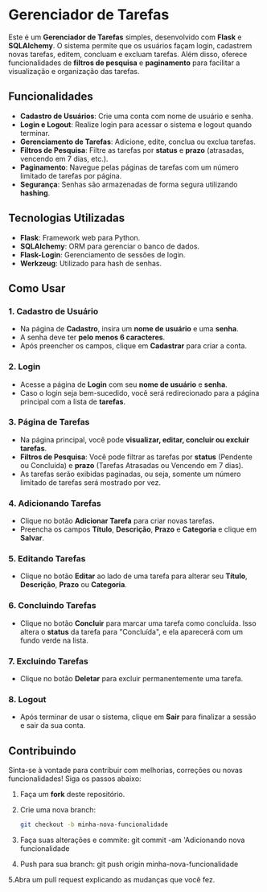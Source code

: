 # Gerenciador de Tarefas

Este é um **Gerenciador de Tarefas** simples, desenvolvido com **Flask** e **SQLAlchemy**. O sistema permite que os usuários façam login, cadastrem novas tarefas, editem, concluam e excluam tarefas. Além disso, oferece funcionalidades de **filtros de pesquisa** e **paginamento** para facilitar a visualização e organização das tarefas.

## Funcionalidades

- **Cadastro de Usuários**: Crie uma conta com nome de usuário e senha.
- **Login e Logout**: Realize login para acessar o sistema e logout quando terminar.
- **Gerenciamento de Tarefas**: Adicione, edite, conclua ou exclua tarefas.
- **Filtros de Pesquisa**: Filtre as tarefas por **status** e **prazo** (atrasadas, vencendo em 7 dias, etc.).
- **Paginamento**: Navegue pelas páginas de tarefas com um número limitado de tarefas por página.
- **Segurança**: Senhas são armazenadas de forma segura utilizando **hashing**.

## Tecnologias Utilizadas

- **Flask**: Framework web para Python.
- **SQLAlchemy**: ORM para gerenciar o banco de dados.
- **Flask-Login**: Gerenciamento de sessões de login.
- **Werkzeug**: Utilizado para hash de senhas.

## Como Usar

### 1. **Cadastro de Usuário**
   - Na página de **Cadastro**, insira um **nome de usuário** e uma **senha**.
   - A senha deve ter **pelo menos 6 caracteres**.
   - Após preencher os campos, clique em **Cadastrar** para criar a conta.

### 2. **Login**
   - Acesse a página de **Login** com seu **nome de usuário** e **senha**.
   - Caso o login seja bem-sucedido, você será redirecionado para a página principal com a lista de **tarefas**.

### 3. **Página de Tarefas**
   - Na página principal, você pode **visualizar, editar, concluir ou excluir tarefas**.
   - **Filtros de Pesquisa**: Você pode filtrar as tarefas por **status** (Pendente ou Concluída) e **prazo** (Tarefas Atrasadas ou Vencendo em 7 dias).
   - As tarefas serão exibidas paginadas, ou seja, somente um número limitado de tarefas será mostrado por vez.

### 4. **Adicionando Tarefas**
   - Clique no botão **Adicionar Tarefa** para criar novas tarefas.
   - Preencha os campos **Título**, **Descrição**, **Prazo** e **Categoria** e clique em **Salvar**.

### 5. **Editando Tarefas**
   - Clique no botão **Editar** ao lado de uma tarefa para alterar seu **Título**, **Descrição**, **Prazo** ou **Categoria**.

### 6. **Concluindo Tarefas**
   - Clique no botão **Concluir** para marcar uma tarefa como concluída. Isso altera o **status** da tarefa para "Concluída", e ela aparecerá com um fundo verde na lista.

### 7. **Excluindo Tarefas**
   - Clique no botão **Deletar** para excluir permanentemente uma tarefa.

### 8. **Logout**
   - Após terminar de usar o sistema, clique em **Sair** para finalizar a sessão e sair da sua conta.

## Contribuindo

Sinta-se à vontade para contribuir com melhorias, correções ou novas funcionalidades! Siga os passos abaixo:

1. Faça um **fork** deste repositório.
2. Crie uma nova branch:
   ```bash
   git checkout -b minha-nova-funcionalidade
3. Faça suas alterações e commite:
git commit -am 'Adicionando nova funcionalidade

4. Push para sua branch:
   git push origin minha-nova-funcionalidade
   
5.Abra um pull request explicando as mudanças que você fez.

